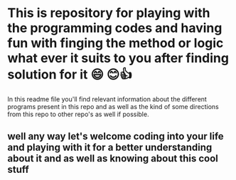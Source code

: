 # This is repository for playing with the programming codes and having fun with finging the method or logic what ever it suits to you after finding solution for it :smile: :blush::+1:

In this readme file you'll find relevant information about the different programs present in this repo and as well as the kind of some directions from this repo to other repo's as well if possible.

## well any way let's welcome coding into your life and playing with it for a better understanding about it and as well as knowing about this cool stuff
